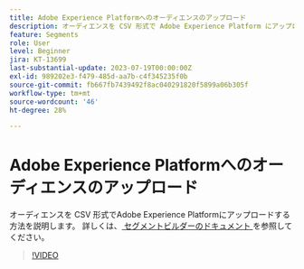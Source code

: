 ```yaml
---
title: Adobe Experience Platformへのオーディエンスのアップロード
description: オーディエンスを CSV 形式で Adobe Experience Platform にアップロードする方法について説明します。
feature: Segments
role: User
level: Beginner
jira: KT-13699
last-substantial-update: 2023-07-19T00:00:00Z
exl-id: 989202e3-f479-485d-aa7b-c4f345235f0b
source-git-commit: fb667fb7439492f8ac040291820f5899a06b305f
workflow-type: tm+mt
source-wordcount: '46'
ht-degree: 28%

---
```


# Adobe Experience Platformへのオーディエンスのアップロード

オーディエンスを CSV 形式でAdobe Experience Platformにアップロードする方法を説明します。 詳しくは、[ セグメントビルダーのドキュメント ](https://experienceleague.adobe.com/ja/docs/experience-platform/segmentation/ui/audience-portal#import-audience) を参照してください。

>[!VIDEO](https://video.tv.adobe.com/v/3421714/?learn=on&enablevpops)
